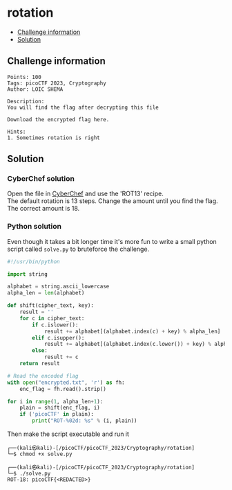 # rotation

- [Challenge information](rotation.md#challenge-information)
- [Solution](rotation.md#solution)

## Challenge information
```
Points: 100
Tags: picoCTF 2023, Cryptography
Author: LOIC SHEMA

Description:
You will find the flag after decrypting this file

Download the encrypted flag here.

Hints:
1. Sometimes rotation is right
```

## Solution

### CyberChef solution

Open the file in [CyberChef](https://gchq.github.io/CyberChef/) and use the 'ROT13' recipe.  
The default rotation is 13 steps. Change the amount until you find the flag. The correct amount is 18.

### Python solution

Even though it takes a bit longer time it's more fun to write a small python script called `solve.py` to bruteforce the challenge.

```python
#!/usr/bin/python

import string

alphabet = string.ascii_lowercase
alpha_len = len(alphabet)

def shift(cipher_text, key):
    result = ''
    for c in cipher_text:
        if c.islower():
            result += alphabet[(alphabet.index(c) + key) % alpha_len]
        elif c.isupper():
            result += alphabet[(alphabet.index(c.lower()) + key) % alpha_len].upper()
        else:
            result += c
    return result

# Read the encoded flag
with open("encrypted.txt", 'r') as fh:
    enc_flag = fh.read().strip()

for i in range(1, alpha_len+1):
    plain = shift(enc_flag, i)
    if ('picoCTF' in plain):
        print("ROT-%02d: %s" % (i, plain))
```

Then make the script executable and run it
```
┌──(kali㉿kali)-[/picoCTF/picoCTF_2023/Cryptography/rotation]
└─$ chmod +x solve.py

┌──(kali㉿kali)-[/picoCTF/picoCTF_2023/Cryptography/rotation]
└─$ ./solve.py
ROT-18: picoCTF{<REDACTED>}
```
